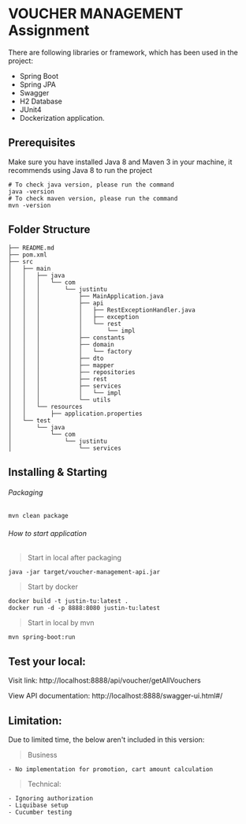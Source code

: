 # VOUCHER MANAGEMENT Assignment

There are following libraries or framework, which has been used in the project:
- Spring Boot
- Spring JPA
- Swagger 
- H2 Database
- JUnit4
- Dockerization application.


## Prerequisites
Make sure you have installed Java 8 and Maven 3 in your machine, it recommends using Java 8 to run the project
```$xslt
# To check java version, please run the command
java -version
# To check maven version, please run the command
mvn -version
```

## Folder Structure
```$xslt
├── README.md
├── pom.xml
├── src
│   ├── main
│   │   ├── java
│   │   │   └── com
│   │   │       └── justintu
│   │   │           ├── MainApplication.java
│   │   │           ├── api
│   │   │           │   ├── RestExceptionHandler.java
│   │   │           │   ├── exception
│   │   │           │   └── rest
│   │   │           │       └── impl
│   │   │           ├── constants
│   │   │           ├── domain
│   │   │           │   └── factory
│   │   │           ├── dto
│   │   │           ├── mapper
│   │   │           ├── repositories
│   │   │           ├── rest
│   │   │           ├── services
│   │   │           │   └── impl
│   │   │           └── utils
│   │   └── resources
│   │       ├── application.properties
│   └── test
│       └── java
│           └── com
│               └── justintu
│                   └── services
```

## Installing & Starting

###### Packaging  
```$xslt
mvn clean package

```

###### How to start application
> Start in local after packaging
```
java -jar target/voucher-management-api.jar
```

> Start by docker
```
docker build -t justin-tu:latest .
docker run -d -p 8888:8080 justin-tu:latest
```

> Start in local by mvn
```
mvn spring-boot:run
```

## Test your local:
Visit link: http://localhost:8888/api/voucher/getAllVouchers

View API documentation: http://localhost:8888/swagger-ui.html#/

## Limitation:
Due to limited time, the below aren't included in this version:
> Business
```
- No implementation for promotion, cart amount calculation
```
> Technical:
```
- Ignoring authorization
- Liquibase setup
- Cucumber testing 
```
